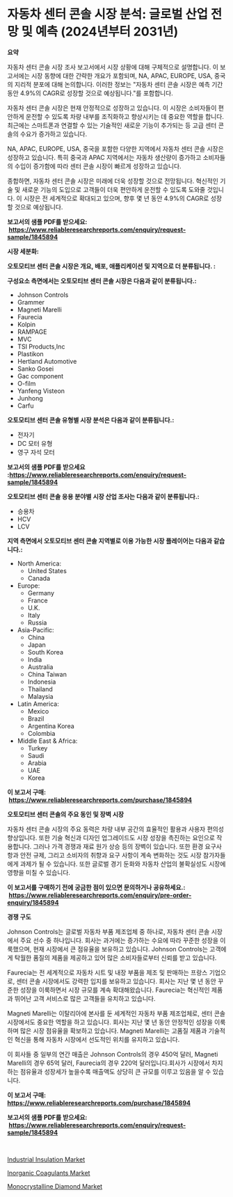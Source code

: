 <p><h1>자동차 센터 콘솔 시장 분석: 글로벌 산업 전망 및 예측 (2024년부터 2031년)</h1></p><p><strong>요약</strong></p>
<p><p>자동차 센터 콘솔 시장 조사 보고서에서 시장 상황에 대해 구체적으로 설명합니다. 이 보고서에는 시장 동향에 대한 간략한 개요가 포함되며, NA, APAC, EUROPE, USA, 중국의 지리적 분포에 대해 논의합니다. 이러한 정보는 "자동차 센터 콘솔 시장은 예측 기간 동안 4.9%의 CAGR로 성장할 것으로 예상됩니다."를 포함합니다.</p><p>자동차 센터 콘솔 시장은 현재 안정적으로 성장하고 있습니다. 이 시장은 소비자들이 편안하게 운전할 수 있도록 차량 내부를 조직화하고 향상시키는 데 중요한 역할을 합니다. 최근에는 스마트폰과 연결할 수 있는 기술적인 새로운 기능이 추가되는 등 고급 센터 콘솔의 수요가 증가하고 있습니다.</p><p>NA, APAC, EUROPE, USA, 중국을 포함한 다양한 지역에서 자동차 센터 콘솔 시장은 성장하고 있습니다. 특히 중국과 APAC 지역에서는 자동차 생산량이 증가하고 소비자들의 수입이 증가함에 따라 센터 콘솔 시장이 빠르게 성장하고 있습니다.</p><p>종합하면, 자동차 센터 콘솔 시장은 미래에 더욱 성장할 것으로 전망됩니다. 혁신적인 기술 및 새로운 기능의 도입으로 고객들이 더욱 편안하게 운전할 수 있도록 도와줄 것입니다. 이 시장은 전 세계적으로 확대되고 있으며, 향후 몇 년 동안 4.9%의 CAGR로 성장할 것으로 예상됩니다.</p></p>
<p><strong>보고서의 샘플 PDF를 받으세요: &nbsp;<a href="https://www.reliableresearchreports.com/enquiry/request-sample/1845894">https://www.reliableresearchreports.com/enquiry/request-sample/1845894</a></strong></p>
<p><strong>시장 세분화:</strong></p>
<p><strong> 오토모티브 센터 콘솔 시장은 개요, 배포, 애플리케이션 및 지역으로 더 분류됩니다. :</strong></p>
<p><strong>구성요소 측면에서는 오토모티브 센터 콘솔 시장은 다음과 같이 분류됩니다.:</strong></p>
<p><ul><li>Johnson Controls</li><li>Grammer</li><li>Magneti Marelli</li><li>Faurecia</li><li>Kolpin</li><li>RAMPAGE</li><li>MVC</li><li>TSI Products,Inc</li><li>Plastikon</li><li>Hertland Automotive</li><li>Sanko Gosei</li><li>Gac component</li><li>O-film</li><li>Yanfeng Visteon</li><li>Junhong</li><li>Carfu</li></ul></p>
<p><strong> 오토모티브 센터 콘솔 유형별 시장 분석은 다음과 같이 분류됩니다.:</strong></p>
<p><ul><li>전자기</li><li>DC 모터 유형</li><li>영구 자석 모터</li></ul></p>
<p><strong>보고서의 샘플 PDF를 받으세요 :<a href="https://www.reliableresearchreports.com/enquiry/request-sample/1845894">https://www.reliableresearchreports.com/enquiry/request-sample/1845894</a></strong></p>
<p><strong> 오토모티브 센터 콘솔 응용 분야별 시장 산업 조사는 다음과 같이 분류됩니다.:</strong></p>
<p><ul><li>승용차</li><li>HCV</li><li>LCV</li></ul></p>
<p><strong>지역 측면에서 오토모티브 센터 콘솔 지역별로 이용 가능한 시장 플레이어는 다음과 같습니다.:</strong></p>
<p><ul>
    <li>
        North America:
        <ul>
            <li>United States</li>
            <li>Canada</li>
        </ul>
    </li>
    <li>
        Europe:
        <ul>
            <li>Germany</li>
            <li>France</li>
            <li>U.K.</li>
            <li>Italy</li>
            <li>Russia</li>
        </ul>
    </li>
    <li>
        Asia-Pacific:
        <ul>
            <li>China</li>
            <li>Japan</li>
            <li>South Korea</li>
            <li>India</li>
            <li>Australia</li>
            <li>China Taiwan</li>
            <li>Indonesia</li>
            <li>Thailand</li>
            <li>Malaysia</li>
        </ul>
    </li>
    <li>
        Latin America:
        <ul>
            <li>Mexico</li>
            <li>Brazil</li>
            <li>Argentina Korea</li>
            <li>Colombia</li>
        </ul>
    </li>
    <li>
        Middle East & Africa:
        <ul>
            <li>Turkey</li>
            <li>Saudi</li>
            <li>Arabia</li>
            <li>UAE</li>
            <li>Korea</li>
        </ul>
    </li>
    </ul></p>
<p><strong>이 보고서 구매: &nbsp;<a href="https://www.reliableresearchreports.com/purchase/1845894">https://www.reliableresearchreports.com/purchase/1845894</a></strong></p>
<p><strong>오토모티브 센터 콘솔의 주요 동인 및 장벽 시장</strong></p>
<p><p>자동차 센터 콘솔 시장의 주요 동력은 차량 내부 공간의 효율적인 활용과 사용자 편의성 향상입니다. 또한 기술 혁신과 디자인 업그레이드도 시장 성장을 촉진하는 요인으로 작용합니다. 그러나 가격 경쟁과 재료 원가 상승 등의 장벽이 있습니다. 또한 환경 요구사항과 안전 규제, 그리고 소비자의 취향과 요구 사항이 계속 변화하는 것도 시장 참가자들에게 과제가 될 수 있습니다. 또한 글로벌 경기 둔화와 자동차 산업의 불확실성도 시장에 영향을 미칠 수 있습니다.</p></p>
<p><strong>이 보고서를 구매하기 전에 궁금한 점이 있으면 문의하거나 공유하세요.: &nbsp;<a href="https://www.reliableresearchreports.com/enquiry/pre-order-enquiry/1845894">https://www.reliableresearchreports.com/enquiry/pre-order-enquiry/1845894</a></strong></p>
<p><strong>경쟁 구도</strong></p>
<p><p>Johnson Controls는 글로벌 자동차 부품 제조업체 중 하나로, 자동차 센터 콘솔 시장에서 주요 선수 중 하나입니다. 회사는 과거에는 증가하는 수요에 따라 꾸준한 성장을 이룩했으며, 현재 시장에서 큰 점유율을 보유하고 있습니다. Johnson Controls는 고객에게 탁월한 품질의 제품을 제공하고 있어 많은 소비자들로부터 신뢰를 받고 있습니다.</p><p>Faurecia는 전 세계적으로 자동차 시트 및 내장 부품을 제조 및 판매하는 프랑스 기업으로, 센터 콘솔 시장에서도 강력한 입지를 보유하고 있습니다. 회사는 지난 몇 년 동안 꾸준한 성장을 이룩하면서 시장 규모를 계속 확대해왔습니다. Faurecia는 혁신적인 제품과 뛰어난 고객 서비스로 많은 고객들을 유치하고 있습니다.</p><p>Magneti Marelli는 이탈리아에 본사를 둔 세계적인 자동차 부품 제조업체로, 센터 콘솔 시장에서도 중요한 역할을 하고 있습니다. 회사는 지난 몇 년 동안 안정적인 성장을 이룩하며 많은 시장 점유율을 확보하고 있습니다. Magneti Marelli는 고품질 제품과 기술적인 혁신을 통해 자동차 시장에서 선도적인 위치를 유지하고 있습니다.</p><p>이 회사들 중 일부의 연간 매출은 Johnson Controls의 경우 450억 달러, Magneti Marelli의 경우 65억 달러, Faurecia의 경우 220억 달러입니다.회사가 시장에서 차지하는 점유율과 성장세가 높을수록 매출액도 상당히 큰 규모를 이루고 있음을 알 수 있습니다.</p></p>
<p><strong>이 보고서 구매: &nbsp; <a href="https://www.reliableresearchreports.com/purchase/1845894">https://www.reliableresearchreports.com/purchase/1845894</a></strong></p>
<p><strong>보고서의 샘플 PDF를 받으세요: &nbsp;<a href="https://www.reliableresearchreports.com/enquiry/request-sample/1845894">https://www.reliableresearchreports.com/enquiry/request-sample/1845894</a></strong><strong></strong></p>
<p>&nbsp;</p>
<p><p><a href="https://github.com/redneck06/Market-Research-Report-List-2/blob/main/industrial-insulation-market.md">Industrial Insulation Market</a></p><p><a href="https://github.com/mauripalmi/Market-Research-Report-List-2/blob/main/inorganic-coagulants-market.md">Inorganic Coagulants Market</a></p><p><a href="https://github.com/nicoletavirag/Market-Research-Report-List-2/blob/main/monocrystalline-diamond-market.md">Monocrystalline Diamond Market</a></p></p>